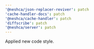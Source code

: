 ```yaml
---
'@neshca/json-replacer-reviver': patch
'cache-handler-docs': patch
'@neshca/cache-handler': patch
'diffscribe': patch
'@neshca/server': patch
---
```


Applied new code style.
